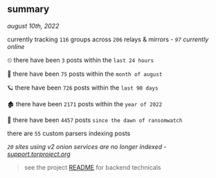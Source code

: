 
## summary
_august 10th, 2022_

currently tracking `116` groups across `206` relays & mirrors - _`97` currently online_

⏲ there have been `3` posts within the `last 24 hours`

🦈 there have been `75` posts within the `month of august`

🪐 there have been `726` posts within the `last 90 days`

🏚 there have been `2171` posts within the `year of 2022`

🦕 there have been `4457` posts `since the dawn of ransomwatch`

there are `55` custom parsers indexing posts

_`20` sites using v2 onion services are no longer indexed - [support.torproject.org](https://support.torproject.org/onionservices/v2-deprecation/)_

> see the project [README](https://github.com/joshhighet/ransomwatch#ransomwatch--) for backend technicals
